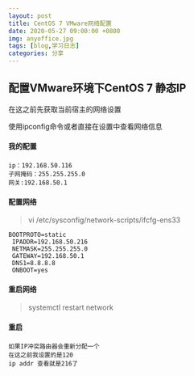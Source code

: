 ```yaml
---
layout: post
title: CentOS 7 VMware网络配置
date: 2020-05-27 09:00:00 +0800
img: anyoffice.jpg
tags: [blog,学习日志]
categories: 分享
---
```


## 配置VMware环境下CentOS 7 静态IP

在这之前先获取当前宿主的网络设置

使用ipconfig命令或者直接在设置中查看网络信息

#### 我的配置

    ip：192.168.50.116
    子网掩码：255.255.255.0
    网关:192.168.50.1



#### 配置网络

> vi /etc/sysconfig/network-scripts/ifcfg-ens33

    BOOTPROTO=static
     IPADDR=192.168.50.216
     NETMASK=255.255.255.0
     GATEWAY=192.168.50.1
     DNS1=8.8.8.8
     ONBOOT=yes
 
#### 重启网络

> systemctl restart network  

#### 重启
    如果IP冲突路由器会重新分配一个  
    在这之前我设置的是120
    ip addr 查看就是216了